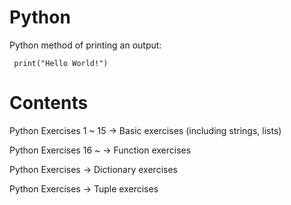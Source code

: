 # Python

Python method of printing an output:

     print("Hello World!") 



# Contents

Python Exercises 1 ~ 15 -> Basic exercises (including strings, lists)

Python Exercises 16 ~  -> Function exercises

Python Exercises  -> Dictionary exercises

Python Exercises -> Tuple exercises
